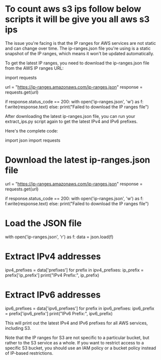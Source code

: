 # To count aws s3 ips follow below scripts it will be give you all aws s3 ips

The issue you're facing is that the IP ranges for AWS services are not static and can change over time. The ip-ranges.json file you're using is a static snapshot of the IP ranges, which means it won't be updated automatically.

To get the latest IP ranges, you need to download the ip-ranges.json file from the AWS IP ranges URL:

import requests

url = "https://ip-ranges.amazonaws.com/ip-ranges.json"
response = requests.get(url)

if response.status_code == 200:
    with open('ip-ranges.json', 'w') as f:
        f.write(response.text)
else:
    print("Failed to download the IP ranges file")


After downloading the latest ip-ranges.json file, you can run your extract_ips.py script again to get the latest IPv4 and IPv6 prefixes.

Here's the complete code:


import json
import requests

# Download the latest ip-ranges.json file
url = "https://ip-ranges.amazonaws.com/ip-ranges.json"
response = requests.get(url)

if response.status_code == 200:
    with open('ip-ranges.json', 'w') as f:
        f.write(response.text)
else:
    print("Failed to download the IP ranges file")

# Load the JSON file
with open('ip-ranges.json', 'r') as f:
    data = json.load(f)

# Extract IPv4 addresses
ipv4_prefixes = data['prefixes']
for prefix in ipv4_prefixes:
    ip_prefix = prefix['ip_prefix']
    print("IPv4 Prefix:", ip_prefix)

# Extract IPv6 addresses
ipv6_prefixes = data['ipv6_prefixes']
for prefix in ipv6_prefixes:
    ipv6_prefix = prefix['ipv6_prefix']
    print("IPv6 Prefix:", ipv6_prefix)



This will print out the latest IPv4 and IPv6 prefixes for all AWS services, including S3.

Note that the IP ranges for S3 are not specific to a particular bucket, but rather to the S3 service as a whole. If you want to restrict access to a specific S3 bucket, you should use an IAM policy or a bucket policy instead of IP-based restrictions.
